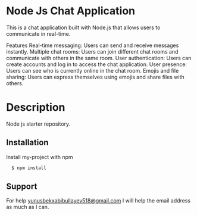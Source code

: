 
# Node Js Chat Application

This is a chat application built with Node.js that allows users to communicate in real-time.

Features Real-time messaging: Users can send and receive messages instantly. Multiple chat rooms: Users can join different chat rooms and communicate with others in the same room. User authentication: Users can create accounts and log in to access the chat application. User presence: Users can see who is currently online in the chat room. Emojis and file sharing: Users can express themselves using emojis and share files with others.

# Description

Node js starter repository.




## Installation

Install my-project with npm

```bash
  $ npm install
```
    
## Support

For help yunusbekxabibullayev518@gmail.com I will help the email address as much as I can.


